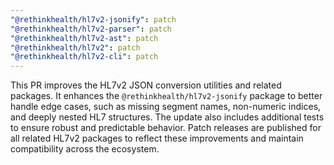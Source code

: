 ```yaml
---
"@rethinkhealth/hl7v2-jsonify": patch
"@rethinkhealth/hl7v2-parser": patch
"@rethinkhealth/hl7v2-ast": patch
"@rethinkhealth/hl7v2": patch
"@rethinkhealth/hl7v2-cli": patch
---
```


This PR improves the HL7v2 JSON conversion utilities and related packages. It enhances the `@rethinkhealth/hl7v2-jsonify` package to better handle edge cases, such as missing segment names, non-numeric indices, and deeply nested HL7 structures. The update also includes additional tests to ensure robust and predictable behavior. Patch releases are published for all related HL7v2 packages to reflect these improvements and maintain compatibility across the ecosystem.
